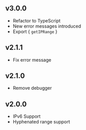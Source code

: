 ## v3.0.0
- Refactor to TypeScript
- New error messages introduced
- Export { `getIPRange` }

## v2.1.1
- Fix error message

## v2.1.0
- Remove debugger

## v2.0.0
- IPv6 Support
- Hyphenated range support
